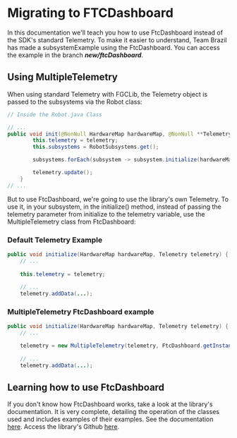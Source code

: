 # Migrating to FTCDashboard

In this documentation we'll teach you how to use FtcDashboard instead of the SDK's standard Telemetry.
To make it easier to understand, Team Brazil has made a subsystemExample using the FtcDashboard.
You can access the example in the branch _**new/ftcDashboard**_.

## Using MultipleTelemetry
When using standard Telemetry with FGCLib, the Telemetry object is passed to the
subsystems via the Robot class:
````java
// Inside the Robot.java Class

// ...
public void init(@NonNull HardwareMap hardwareMap, @NonNull **Telemetry telemetry**) {
        this.telemetry = telemetry;
        this.subsystems = RobotSubsystems.get();

        subsystems.forEach(subsystem -> subsystem.initialize(hardwareMap, **telemetry**));

        telemetry.update();
    }
// ...
````

But to use FtcDashboard, we're going to use the library's own Telemetry. To use it, in your
subsystem, in the initialize() method, instead of passing the telemetry parameter from initialize
to the telemetry variable, use the MultipleTelemetry class from FtcDashboard:
### Default Telemetry Example
````java
public void initialize(HardwareMap hardwareMap, Telemetry telemetry) {
    // ...
    
    this.telemetry = telemetry;
    
    // ...
    telemetry.addData(...);
````

### MultipleTelemetry FtcDashboard example
````java
public void initialize(HardwareMap hardwareMap, Telemetry telemetry) {
    // ...

    telemetry = new MultipleTelemetry(telemetry, FtcDashboard.getInstance().getTelemetry());
    
    // ...
    telemetry.addData(...);
````

## Learning how to use FtcDashboard
If you don't know how FtcDashboard works, take a look at the library's documentation.
It is very complete, detailing the operation of the classes used and includes examples of their
examples. See the documentation [here](https://acmerobotics.github.io/ftc-dashboard/).
Access the library's Github [here](https://github.com/acmerobotics/ftc-dashboard).